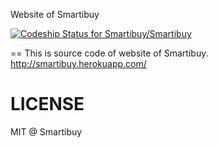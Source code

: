 Website of Smartibuy

[ ![Codeship Status for Smartibuy/Smartibuy](https://codeship.com/projects/ecd007a0-78aa-0133-9d23-42fad4cc0ef7/status?branch=master)](https://codeship.com/projects/118591)

==
This is source code of website of Smartibuy.
http://smartibuy.herokuapp.com/

LICENSE
==
MIT @ Smartibuy
